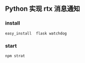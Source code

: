 ## Python 实现 rtx 消息通知


### install

```
easy_install  flask watchdog
```

### start

```
npm strat
```